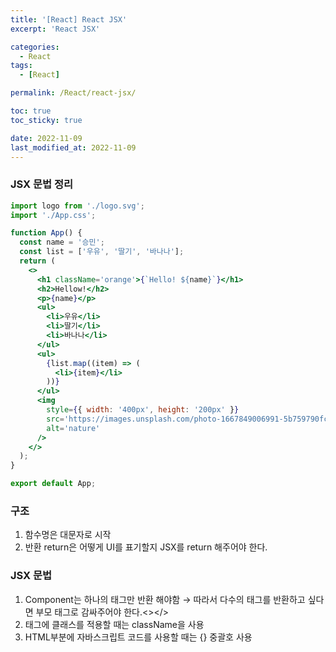 ```yaml
---
title: '[React] React JSX'
excerpt: 'React JSX'

categories:
  - React
tags:
  - [React]

permalink: /React/react-jsx/

toc: true
toc_sticky: true

date: 2022-11-09
last_modified_at: 2022-11-09
---
```


### JSX 문법 정리

```jsx
import logo from './logo.svg';
import './App.css';

function App() {
  const name = '승민';
  const list = ['우유', '딸기', '바나나'];
  return (
    <>
      <h1 className='orange'>{`Hello! ${name}`}</h1>
      <h2>Hellow!</h2>
      <p>{name}</p>
      <ul>
        <li>우유</li>
        <li>딸기</li>
        <li>바나나</li>
      </ul>
      <ul>
        {list.map((item) => (
          <li>{item}</li>
        ))}
      </ul>
      <img
        style={{ width: '400px', height: '200px' }}
        src='https://images.unsplash.com/photo-1667849006991-5b759790fcfb?ixlib=rb-4.0.3&ixid=MnwxMjA3fDB8MHxlZGl0b3JpYWwtZmVlZHw1MXx8fGVufDB8fHx8&auto=format&fit=crop&w=500&q=60'
        alt='nature'
      />
    </>
  );
}

export default App;
```

### 구조

1. 함수명은 대문자로 시작
2. 반환 return은 어떻게 UI를 표기할지 JSX를 return 해주어야 한다.

### JSX 문법

1. Component는 하나의 태그만 반환 해야함 → 따라서 다수의 태그를 반환하고 싶다면 부모 태그로 감싸주어야 한다.<></>
2. 태그에 클래스를 적용할 때는 className을 사용
3. HTML부분에 자바스크립트 코드를 사용할 때는 {} 중괄호 사용
